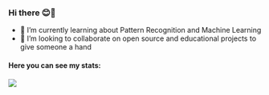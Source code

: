 ### Hi there 😊👋

<!-- 🔭 I’m currently working as a Software Developer and -->
- 🌱 I’m currently learning about Pattern Recognition and Machine Learning
- 👯 I’m looking to collaborate on open source and educational projects to give someone a hand 
<!-- 🤔 I’m looking for help with -->
<!-- 💬 Ask me about whatever you want -->
<!--
- 📫 How to reach me: ...
- 😄 Pronouns: ...
- ⚡ Fun fact: ...
-->

<h4> Here you can see my stats: </h4>

<div>   
<img src="https://github-readme-stats.vercel.app/api/top-langs/?username=martaw-code&hide=HTML,Makefile,TeX&layout=compact&langs_count=20" />
</div>
 
